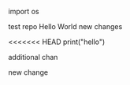 import os

test repo Hello World
new changes 




<<<<<<< HEAD
print("hello")

additional chan

new change